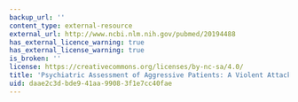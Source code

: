 ```yaml
---
backup_url: ''
content_type: external-resource
external_url: http://www.ncbi.nlm.nih.gov/pubmed/20194488
has_external_licence_warning: true
has_external_license_warning: true
is_broken: ''
license: https://creativecommons.org/licenses/by-nc-sa/4.0/
title: 'Psychiatric Assessment of Aggressive Patients: A Violent Attack on a Resident'
uid: daae2c3d-bde9-41aa-9908-3f1e7cc40fae
---
```


